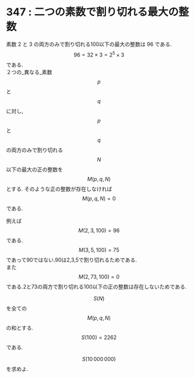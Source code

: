 # 347 : 二つの素数で割り切れる最大の整数

素数 2 と 3 の両方のみで割り切れる100以下の最大の整数は 96 である. $$96 = 32 \times 3 = 2^5 \times 3$$である.  
２つの_異なる_素数$$p$$と$$q$$に対し,$$p$$と$$q$$の両方のみで割り切れる$$N$$以下の最大の正の整数を $$M(p,q,N)$$とする. そのような正の整数が存在しなければ$$M(p,q,N) = 0$$である.

例えば$$M(2,3,100) = 96$$である.  
$$M(3,5,100) = 75$$であって90ではない.90は2,3,5で割り切れるためである.  
また$$M(2,73,100) = 0$$である.2と73の両方で割り切れる100以下の正の整数は存在しないためである.

$$S(N)$$を全ての$$M(p,q,N)$$の和とする.$$S(100) = 2262$$である.

$$S(10\, 000\, 000)$$を求めよ.

